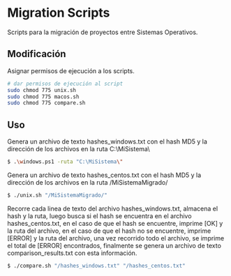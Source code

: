 # Migration Scripts

Scripts para la migración de proyectos entre Sistemas Operativos.

## Modificación

Asignar permisos de ejecución a los scripts.

``` bash
# dar permisos de ejecución al script
sudo chmod 775 unix.sh
sudo chmod 775 macos.sh
sudo chmod 775 compare.sh
```

## Uso

Genera un archivo de texto hashes_windows.txt con el hash MD5 y la dirección de los archivos en la ruta C:\MiSistema\

```bash
$ .\windows.ps1 -ruta "C:\MiSistema\"
```

Genera un archivo de texto hashes_centos.txt con el hash MD5 y la dirección de los archivos en la ruta /MiSistemaMigrado/

```bash
$ ./unix.sh "/MiSistemaMigrado/"
```

Recorre cada linea de texto del archivo hashes_windows.txt, almacena el hash y la ruta, luego busca si el hash se encuentra en el archivo hashes_centos.txt, en el caso de que el hash se encuentre, imprime [OK] y la ruta del archivo, en el caso de que el hash no se encuentre, imprime [ERROR] y la ruta del archivo, una vez recorrido todo el archivo, se imprime el total de [ERROR] encontrados, finalmente se genera un archivo de texto comparison_results.txt con esta información.

```bash
$ ./compare.sh "/hashes_windows.txt" "/hashes_centos.txt"
```